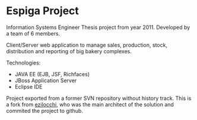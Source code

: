 # Espiga Project

Information Systems Engineer Thesis project from year 2011.
Developed by a team of 6 members.

Client/Server web application to manage sales, production, stock, distribution and reporting of big bakery complexes.

Technologies: 
- JAVA EE (EJB, JSF, Richfaces)
- JBoss Application Server
- Eclipse IDE

Project exported from a former SVN repository without history track.
This is a fork from [ezilocchi](https://github.com/ezilocchi), who was the main architect of the solution and commited the project to github.
